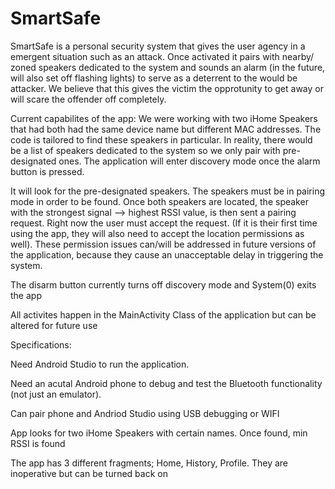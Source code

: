 # SmartSafe

SmartSafe is a personal security system that gives the user agency in a emergent situation such as an attack. Once activated it pairs with nearby/ zoned speakers dedicated to the system and sounds an alarm (in the future, will also set off flashing lights) to serve as a deterrent to the would be attacker. We  believe that this gives the victim the opprotunity to get away or will scare the offender off completely. 

Current capabilites of the app:
We were working with two iHome Speakers that had both had the same device name but different MAC addresses. The code is tailored to find these speakers in particular. In reality, there would be a list of speakers dedicated to the system so we only pair with pre-designated ones.
The application will enter discovery mode once the alarm button is pressed. 

It will look for the pre-designated speakers. The speakers must be in pairing mode in order to be found. Once both speakers are located, the speaker with the strongest signal --> highest RSSI value, is then sent a pairing request. Right now the user must accept the request. (If it is their first time using the app, they will also need to accept the location permissions as well). These permission issues can/will be addressed in future versions of the application, because they cause an unacceptable delay in triggering the system.  

The disarm button currently turns off discovery mode and System(0) exits the app 

All activites happen in the MainActivity Class of the application but can be altered for future use



Specifications:

Need Android Studio to run the application. 

Need an acutal Android phone to debug and test the Bluetooth functionality (not just an emulator).

Can pair phone and Andriod Studio using USB debugging or WIFI

App looks for two iHome Speakers with certain names. Once found, min RSSI is found


The app has 3 different fragments; Home, History, Profile. They are inoperative but can be turned back on
